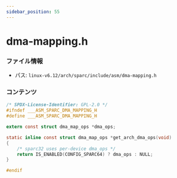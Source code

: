 ```yaml
---
sidebar_position: 55
---
```

# dma-mapping.h

### ファイル情報

- パス: `linux-v6.12/arch/sparc/include/asm/dma-mapping.h`

### コンテンツ

```h
/* SPDX-License-Identifier: GPL-2.0 */
#ifndef ___ASM_SPARC_DMA_MAPPING_H
#define ___ASM_SPARC_DMA_MAPPING_H

extern const struct dma_map_ops *dma_ops;

static inline const struct dma_map_ops *get_arch_dma_ops(void)
{
	/* sparc32 uses per-device dma_ops */
	return IS_ENABLED(CONFIG_SPARC64) ? dma_ops : NULL;
}

#endif

```
